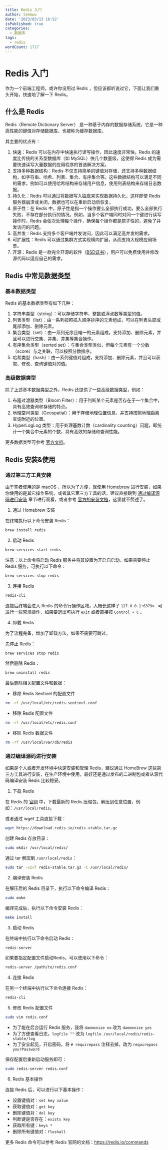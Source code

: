 ```yaml
---
title: Redis 入门
author: teemwu
date: '2023/03/13 16:52'
isPublished: true
categories:
  - 数据库
tags:
  - redis
wordCount: 1717
---
```


# Redis 入门

作为一个前端工程师，或许你没用过 Redis ，但应该都听说过它，下面让我们重头开始，快速地了解一下 Redis。

## 什么是 Redis

Redis（Remote Dictionary Server） 是一种基于内存的数据存储系统，它是一种高性能的键值对存储数据库，也被称为缓存数据库。

其主要的优点有：

1. 快速：Redis 可以在内存中快速执行读写操作，因此速度非常快。Redis 的速度比传统的关系型数据库（如 MySQL）快几个数量级，这使得 Redis 成为需要快速读写大量数据的应用程序的首选解决方案。
2. 支持多种数据结构：Redis 不仅支持简单的键值对存储，还支持多种数据结构，如字符串、哈希、列表、集合、有序集合等。这些数据结构可以满足不同的需求，例如可以使用哈希结构来存储用户信息，使用列表结构来存储日志数据。
3. 持久化：Redis 可以通过将数据写入磁盘来实现数据持久化，这样即使 Redis 服务器崩溃或关闭，数据也可以在重新启动后恢复。
4. 原子性：在 Redis 中，原子性是指一个操作要么全部执行成功，要么全部执行失败，不存在部分执行的情况。例如，当多个客户端同时对同一个键进行读写操作时，Redis 会依次处理每个操作，确保每个操作都是原子性的，避免了并发访问的问题。
5. 高并发：Redis 支持多个客户端并发访问，因此可以满足高并发的需求。
6. 可扩展性：Redis 可以通过集群方式实现横向扩展，从而支持大规模应用场景。
7. 开源：Redis 是一款完全开源的软件（[BSD证书](https://github.com/redis/redis/blob/unstable/COPYING)），用户可以免费使用并修改源代码以适应自己的需求。

## Redis 中常见数据类型

### 基本数据类型

Redis 的基本数据类型有如下几种：

1. 字符串类型（string）：可以存储字符串、整数或浮点数等类型的值。
2. 列表类型（list）：由一系列按照插入顺序排序的元素组成，可以在列表头部或尾部添加、删除元素。
3. 集合类型（set）：由一系列无序且唯一的元素组成，支持添加、删除元素，并且可以进行交集、并集、差集等集合操作。
4. 有序集合类型（sorted set）：与集合类型类似，但每个元素有一个分数（score）与之关联，可以按照分数排序。
5. 哈希类型（hash）：由一系列键值对组成，支持添加、删除元素，并且可以获取、修改、查询键值对的值。

### 高级数据类型

除了上述基本数据类型之外，Redis 还提供了一些高级数据类型，例如：

1. 布隆过滤器类型（Bloom Filter）：用于判断某个元素是否存在于一个集合中，具有高效查询和存储的特点。
2. 地理空间类型（Geospatial）：用于存储地理位置信息，并支持按照地理距离查询附近的位置。
3. HyperLogLog 类型：用于处理基数计数（cardinality counting）问题，即统计一个集合中元素的个数，具有高效的存储和查询性能。

更多数据类型可参考 [官方文档](https://redis.io/docs/data-types/)。

## Redis 安装&使用

### 通过第三方工具安装

由于笔者使用的是 macOS ，所以为了方便，就使用 [Homebrew](https://brew.sh/) 进行安装，如果你使用的是其它操作系统，或者其它第三方工具的话，建议直接跳到 [通过编译源码进行安装](#通过编译源码进行安装) 章节进行观看，或者参考 [官方的安装文档](https://redis.io/docs/getting-started/installation/)，这里就不赘述了。

1. 通过 Homebrew 安装

在终端执行以下命令安装 Redis：

```sh
brew install redis
```

2. 启动 Redis

```sh
brew services start redis
```

注意：以上命令将启动 Redis 服务并将其设置为开启自启动，如果需要停止 Redis 服务，可执行以下命令：

```sh
brew services stop redis
```

3. 连接 Redis

```sh
redis-cli
```

连接后终端会进入 Redis 的命令行操作区域，大概长这样子 `127.0.0.1:6379> ` 可进行一些常规操作，如果要退出可执行 `exit` 或者直接按 `Control + C` 。

4. 卸载 Redis

为了流程完备，增加了卸载方法，如果不需要可跳过。

先停止 Redis：

```sh
brew services stop redis
```

然后删除 Redis：

```sh
brew uninstall redis
```

最后删除相关配置文件和数据：

- 移除 Redis Sentinel 的配置文件

```sh
rm -rf /usr/local/etc/redis-sentinel.conf
```

- 移除 Redis 配置文件

``` sh
rm -rf /usr/local/etc/redis.conf
```

- 移除 Redis 数据文件

```sh
rm -rf /usr/local/var/db/redis
```

### 通过编译源码进行安装

如果是个人或者开发环境中快速安装和管理 Redis，建议通过 HomeBrew 这些第三方工具进行安装，在生产环境中使用，最好还是通过发布的二进制包或者从源代码编译安装 Redis 比较稳妥。

1. 下载 Redis

在 Redis 的 [官网](https://redis.io/download/) 中，下载最新的 Redis 压缩包，解压到任意位置，例如：`/usr/local/redis`。

或者通过 wget 工具直接下载：

```sh
wget https://download.redis.io/redis-stable.tar.gz
```

创建 Redis 存放目录：

```sh
sudo mkdir /usr/local/redis/
```

通过 tar 解压到 `/usr/local/redis`：

```sh
sudo tar -xzvf redis-stable.tar.gz -C /usr/local/redis/
```

2. 编译安装 Redis

在解压后的 Redis 目录下，执行以下命令编译 Redis：

```sh
sudo make
```

编译完成后，执行以下命令安装 Redis：

```sh
make install
```

3. 启动 Redis

在终端中执行以下命令启动 Redis：

```sh
redis-server
```

如果要指定配置文件启动Redis，可以使用以下命令：

```sh
redis-server /path/to/redis.conf
```

4. 连接 Redis

在另一个终端中执行以下命令连接 Redis：

```sh
redis-cli
```

5. 修改 Redis 配置文件

```sh
sudo vim redis.conf
```

- 为了能在后台运行 Redis 服务，我将 `daemonize no` 改为 `daemonize yes` 
- 为了方便查看日志，`logfile ""` 改为 `logfile /usr/local/redis/redis-stable/log`
- 为了安全起见，开启密码，将 `# requirepass` 注释去掉，改为 `requirepass yourPassword`

保存配置后重新启动服务即可：

```sh
sudo redis-server redis.conf
```

6. Redis 基本操作

连接 Redis 后，可以进行以下基本操作：

- 设置键值对：`set key value`
- 获取键值对：`get key`
- 删除键值对：`del key`
- 判断键是否存在：`exists key`
- 获取所有键：`keys *`
- 删除所有键值对：`flushall`

更多 Redis 命令可以参考 Redis 官网的文档：https://redis.io/commands
